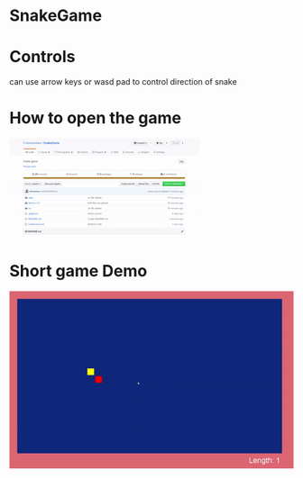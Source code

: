 # SnakeGame

# Controls
can use arrow keys or wasd pad to control direction of snake


# How to open the game
![How to open the game](Demos/OpeningGame.gif)

# Short game Demo
![Short game Demo](Demos/GameDemo.gif)
